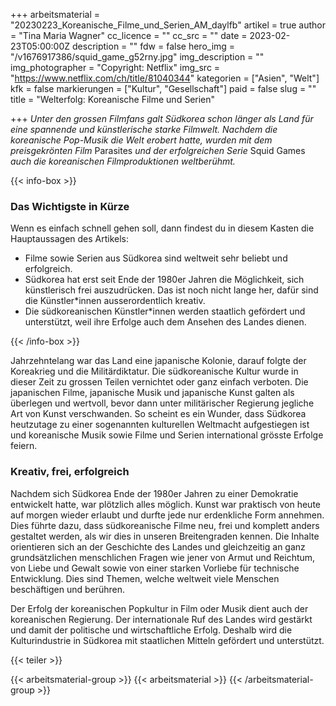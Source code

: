 +++
arbeitsmaterial = "20230223_Koreanische_Filme_und_Serien_AM_daylfb"
artikel = true
author = "Tina Maria Wagner"
cc_licence = ""
cc_src = ""
date = 2023-02-23T05:00:00Z
description = ""
fdw = false
hero_img = "/v1676917386/squid_game_g52rny.jpg"
img_description = ""
img_photographer = "Copyright: Netflix"
img_src = "https://www.netflix.com/ch/title/81040344"
kategorien = ["Asien", "Welt"]
kfk = false
markierungen = ["Kultur", "Gesellschaft"]
paid = false
slug = ""
title = "Welterfolg: Koreanische Filme und Serien"

+++
_Unter den grossen Filmfans galt Südkorea schon länger als Land für eine spannende und künstlerische starke Filmwelt. Nachdem die koreanische Pop-Musik die Welt erobert hatte, wurden mit dem preisgekrönten Film_ Parasites _und der erfolgreichen Serie_ Squid Games _auch die koreanischen Filmproduktionen weltberühmt._

{{< info-box >}} <h3>Das Wichtigste in Kürze</h3>

<p>Wenn es einfach schnell gehen soll, dann findest du in diesem Kasten die Hauptaussagen des Artikels:</p>

<ul>

<li>Filme sowie Serien aus Südkorea sind weltweit sehr beliebt und erfolgreich.</li>

<li>Südkorea hat erst seit Ende der 1980er Jahren die Möglichkeit, sich künstlerisch frei auszudrücken. Das ist noch nicht lange her, dafür sind die Künstler*innen ausserordentlich kreativ.</li>

<li>Die südkoreanischen Künstler*innen werden staatlich gefördert und unterstützt, weil ihre Erfolge auch dem Ansehen des Landes dienen.</li>

</ul> {{< /info-box >}}

Jahrzehntelang war das Land eine japanische Kolonie, darauf folgte der Koreakrieg und die Militärdiktatur. Die südkoreanische Kultur wurde in dieser Zeit zu grossen Teilen vernichtet oder ganz einfach verboten. Die japanischen Filme, japanische Musik und japanische Kunst galten als überlegen und wertvoll, bevor dann unter militärischer Regierung jegliche Art von Kunst verschwanden. So scheint es ein Wunder, dass Südkorea heutzutage zu einer sogenannten kulturellen Weltmacht aufgestiegen ist und koreanische Musik sowie Filme und Serien international grösste Erfolge feiern.

### Kreativ, frei, erfolgreich

Nachdem sich Südkorea Ende der 1980er Jahren zu einer Demokratie entwickelt hatte, war plötzlich alles möglich. Kunst war praktisch von heute auf morgen wieder erlaubt und durfte jede nur erdenkliche Form annehmen. Dies führte dazu, dass südkoreanische Filme neu, frei und komplett anders gestaltet werden, als wir dies in unseren Breitengraden kennen. Die Inhalte orientieren sich an der Geschichte des Landes und gleichzeitig an ganz grundsätzlichen menschlichen Fragen wie jener von Armut und Reichtum, von Liebe und Gewalt sowie von einer starken Vorliebe für technische Entwicklung. Dies sind Themen, welche weltweit viele Menschen beschäftigen und berühren.

Der Erfolg der koreanischen Popkultur in Film oder Musik dient auch der koreanischen Regierung. Der internationale Ruf des Landes wird gestärkt und damit der politische und wirtschaftliche Erfolg. Deshalb wird die Kulturindustrie in Südkorea mit staatlichen Mitteln gefördert und unterstützt.

{{< teiler >}}

{{< arbeitsmaterial-group >}} {{< arbeitsmaterial >}} {{< /arbeitsmaterial-group >}}